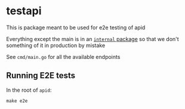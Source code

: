 # testapi

This is package meant to be used for e2e testing of apid

Everything except the main is in an [`internal` package](https://golang.org/doc/go1.4#internalpackages) so that 
we don't something of it in production by mistake

See `cmd/main.go` for all the available endpoints

## Running E2E tests
In the root of `apid`:
```console
make e2e
```
